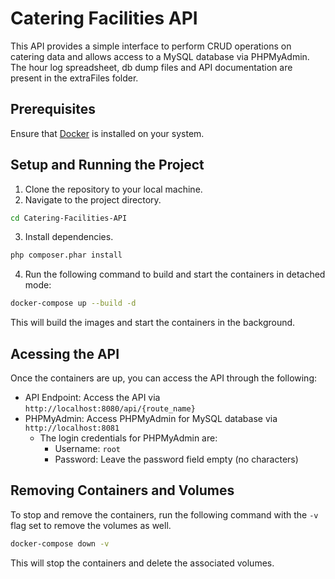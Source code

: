 # Catering Facilities API

This API provides a simple interface to perform CRUD operations on catering data and allows access to a MySQL database via PHPMyAdmin.
The hour log spreadsheet, db dump files and API documentation are present in the extraFiles folder.

## Prerequisites
Ensure that [Docker](https://www.docker.com/) is installed on your system.

## Setup and Running the Project

1. Clone the repository to your local machine.
2. Navigate to the project directory.
```bash
cd Catering-Facilities-API
```
3. Install dependencies.
```bash
php composer.phar install
```
4. Run the following command to build and start the containers in detached mode:
```bash
docker-compose up --build -d
```
This will build the images and start the containers in the background.

## Acessing the API
Once the containers are up, you can access the API through the following:

- API Endpoint: Access the API via `http://localhost:8080/api/{route_name}`
- PHPMyAdmin: Access PHPMyAdmin for MySQL database via `http://localhost:8081 `
    - The login credentials for PHPMyAdmin are:
        - Username: `root`
        - Password: Leave the password field empty (no characters)



## Removing Containers and Volumes
To stop and remove the containers, run the following command with the `-v` flag set to remove the volumes as well.

```bash
docker-compose down -v
```
This will stop the containers and delete the associated volumes.

